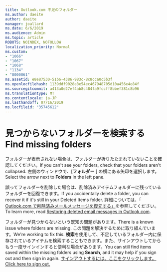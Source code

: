 ```yaml
---
title: Outlook.com 不足のフォルダー
ms.author: daeite
author: daeite
manager: joallard
ms.date: 6/6/2019
ms.audience: Admin
ms.topic: article
ROBOTS: NOINDEX, NOFOLLOW
localization_priority: Normal
ms.custom:
- "1066"
- "1067"
- "1068"
- "1134"
- "8000061"
ms.assetid: e8e87530-51b6-4386-983c-8c8cca0c5b3f
ms.openlocfilehash: 1139ddf9028e8e54ec467948705d10a456e4e84f
ms.sourcegitcommit: a413a0e27ef4ab8c484fa9fccff8bbef381c8b96
ms.translationtype: MT
ms.contentlocale: ja-JP
ms.lasthandoff: 07/16/2019
ms.locfileid: "35745612"
---
```

# <a name="find-missing-folders"></a><span data-ttu-id="7e368-102">見つからないフォルダーを検索する</span><span class="sxs-lookup"><span data-stu-id="7e368-102">Find missing folders</span></span>

<span data-ttu-id="7e368-103">フォルダーが表示されない場合は、フォルダーが折りたたまれていないことを確認してください。</span><span class="sxs-lookup"><span data-stu-id="7e368-103">If you can't see your folders, check that your folders aren't collapsed.</span></span> <span data-ttu-id="7e368-104">左側のウィンドウで、[**フォルダー** ] の横にある矢印を選択します。</span><span class="sxs-lookup"><span data-stu-id="7e368-104">Select the arrow next to **Folders** in the left pane.</span></span>
  
<span data-ttu-id="7e368-105">誤ってフォルダーを削除した場合は、削除済みアイテムフォルダーに残っているフォルダーを回復できます。</span><span class="sxs-lookup"><span data-stu-id="7e368-105">If you accidentally delete a folder, you can recover it if it's still in your Deleted Items folder.</span></span> <span data-ttu-id="7e368-106">詳細については、「 [Outlook.com で削除済みメールメッセージを復元する」](https://support.office.com/article/cf06ab1b-ae0b-418c-a4d9-4e895f83ed50?wt.mc_id=Office_Outlook_com_Alchemy)を参照してください。</span><span class="sxs-lookup"><span data-stu-id="7e368-106">To learn more, read [Restoring deleted email messages in Outlook.com](https://support.office.com/article/cf06ab1b-ae0b-418c-a4d9-4e895f83ed50?wt.mc_id=Office_Outlook_com_Alchemy).</span></span>
  
<span data-ttu-id="7e368-107">フォルダーが見つからないという既知の問題があります。</span><span class="sxs-lookup"><span data-stu-id="7e368-107">There is a known issue where folders are missing.</span></span> <span data-ttu-id="7e368-108">この問題を解決するために取り組んでいます。</span><span class="sxs-lookup"><span data-stu-id="7e368-108">We're working to fix this.</span></span> <span data-ttu-id="7e368-109">**検索**を使用して、不足しているフォルダー内に保存されているアイテムを検索することもできます。また、サインアウトしてからもう一度サインインすると便利な場合があります。</span><span class="sxs-lookup"><span data-stu-id="7e368-109">You can still find items saved within the missing folders using **Search**, and it may help if you sign out and then sign in again.</span></span> [<span data-ttu-id="7e368-110">サインアウトするには、ここをクリックします。</span><span class="sxs-lookup"><span data-stu-id="7e368-110">Click here to sign out.</span></span>](https://login.live.com/logout.srf)
